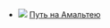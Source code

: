 * ![](/books/sf_space/Аркадий%20Натанович%20Стругацкий/Путь%20на%20Амальтею.jpg) [Путь на Амальтею](/books/sf_space/Аркадий%20Натанович%20Стругацкий/Путь%20на%20Амальтею)